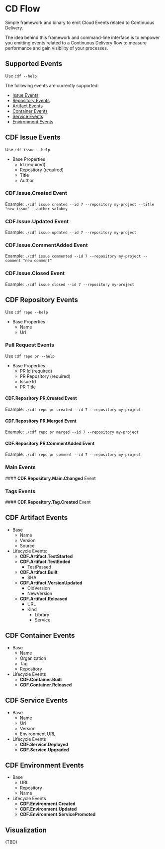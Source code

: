 # CD Flow

Simple framework and binary to emit Cloud Events related to Continuous Delivery. 

The idea behind this framework and command-line interface is to empower you  emitting events related to a Continuous Delivery flow to measure performance and gain visibility of your processes. 

## Supported Events

Use `cdf --help`

The following events are currently supported:
- [Issue Events]()
- [Repository Events]()
- [Artifact Events]()
- [Container Events]()
- [Service Events]()
- [Environment Events]()


## CDF Issue Events

Use `cdf issue --help`

- Base Properties
  - Id (required)
  - Repository (required)
  - Title 
  - Author 
  
### **CDF.Issue.Created** Event

Example: `./cdf issue created --id 7 --repository my-project --title "new issue" --author salaboy`


### **CDF.Issue.Updated** Event


Example: `./cdf issue updated --id 7 --repository my-project`

### **CDF.Issue.CommentAdded** Event

Example: `./cdf issue commented --id 7 --repository my-project --comment "new comment"`

### **CDF.Issue.Closed** Event

Example: `./cdf issue closed --id 7 --repository my-project`


## CDF Repository Events

Use `cdf repo --help`

- Base Properties
  - Name
  - Url 
  

### Pull Request Events

Use `cdf repo pr --help`

- Base Properties    
    - PR Id (required)
    - PR Repository (required)
    - Issue Id
    - PR Title


#### **CDF.Repository.PR.Created** Event

Example: `./cdf repo pr created --id 7 --repository my-project`

#### **CDF.Repository.PR.Merged** Event

Example: `./cdf repo pr merged --id 7 --repository my-project`

#### **CDF.Repository.PR.CommentAdded** Event

Example: `./cdf repo pr comment --id 7 --repository my-project`

### Main Events

#### **CDF.Repository.Main.Changed** Event

### Tags Events








#### **CDF.Repository.Tag.Created** Event

## CDF Artifact Events
- Base
  - Name
  - Version
  - Source
- Lifecycle Events:
  - **CDF.Artifact.TestStarted**
  - **CDF.Artifact.TestEnded**  
    - TestPassed
  - **CDF.Artifact.Built**
    - SHA 
  - **CDF.Artifact.VersionUpdated**
    - OldVersion
    - NewVersion
  - **CDF.Artifact.Released**
    - URL
    - Kind
      - Library
      - Service
## CDF Container Events
- Base
  - Name
  - Organization
  - Tag
  - Repository
- Lifecycle Events
  - **CDF.Container.Built**
  - **CDF.Container.Released**
  
## CDF Service Events
- Base
  - Name
  - Url
  - Version
  - Environment URL
- Lifecycle Events
  - **CDF.Service.Deployed**
  - **CDF.Service.Upgraded**

## CDF Environment Events
- Base
  - URL
  - Repository
  - Name
- Lifecycle Events
  - **CDF.Environment.Created**
  - **CDF.Environment.Updated**
  - **CDF.Environment.ServicePromoted**


## Visualization
(TBD)

